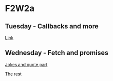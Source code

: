 # F2W2a

## Tuesday - Callbacks and more
[Link](https://github.com/Obaydahm/F2W2a/tree/master/02TUESDAY)

## Wednesday - Fetch and promises
[Jokes and quote part](https://github.com/Obaydahm/F2W2a/tree/master/03WEDNESDAY)

[The rest](https://github.com/Obaydahm/F2W2a/tree/master/WEDNESDAY%202)
